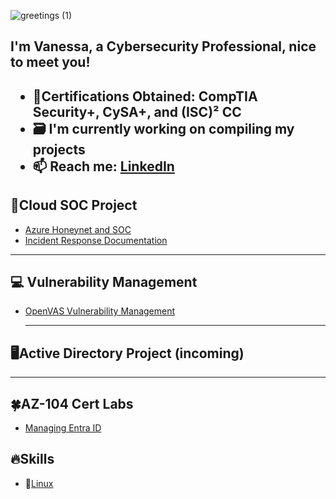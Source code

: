   
![greetings (1)](https://user-images.githubusercontent.com/109401839/212478916-224c7588-ae9d-41bf-ad0f-228ab2e0d110.gif)

</summary>
<h2> I'm Vanessa, a Cybersecurity Professional, nice to meet you!<h2>

- 🥇Certifications Obtained: CompTIA Security+, CySA+, and (ISC)² CC 
- 🗃 I'm currently working on compiling my projects
- 📫 Reach me: [LinkedIn](https://www.linkedin.com/in/vanessamancia) 

</summary>

<h2> 🔐Cloud SOC Project</h2>
  
- [Azure Honeynet and SOC](https://github.com/VanessaMancia/Azure-SOC-Honeynet)
- [Incident Response Documentation](https://github.com/VanessaMancia/Incident-Response-Documentation)

---

<div>

<h2> 💻 Vulnerability Management</h2>

- [OpenVAS Vulnerability Management](https://github.com/VanessaMancia/Vulnerability-Management-)

  ---

<h2>🖥️Active Directory Project (incoming)</h2>

---

<h2>🍀AZ-104 Cert Labs</h2> 


- [Managing Entra ID](https://github.com/VanessaMancia/Lab-01-Manage-Microsoft-Entra-ID-Identities)


<h2> 🔥Skills </h2>

- 🐧[Linux](https://github.com/VanessaMancia/Linux-)




